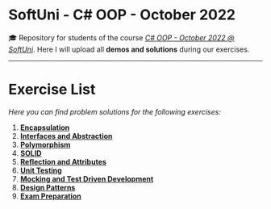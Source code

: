 # SoftUni - C# OOP - October 2022
🎓 Repository for students of the course [*C# OOP - October 2022 @ SoftUni*](https://softuni.bg/trainings/3843/csharp-oop-october-2022). Here I will upload all **demos and solutions** during our exercises.
***
# Exercise List
*Here you can find problem solutions for the following exercises:*
1. [**Encapsulation**](https://github.com/KrIsKa7a/CSharpOOP-October2022/tree/main/E01.%20Encapsulation)
2. [**Interfaces and Abstraction**](https://github.com/KrIsKa7a/CSharpOOP-October2022/tree/main/E02.%20Interfaces%20and%20Abstraction)
3. [**Polymorphism**](https://github.com/KrIsKa7a/CSharpOOP-October2022/tree/main/E03.%20Polymorphism)
4. [**SOLID**](https://github.com/KrIsKa7a/CSharpOOP-October2022/tree/main/E04.%20SOLID)
5. [**Reflection and Attributes**](https://github.com/KrIsKa7a/CSharpOOP-October2022/tree/main/E05.%20Reflection%20and%20Attributes)
6. [**Unit Testing**](https://github.com/KrIsKa7a/CSharpOOP-October2022/tree/main/E06.%20Unit%20Testing)
7. [**Mocking and Test Driven Development**](https://github.com/KrIsKa7a/CSharpOOP-October2022/tree/main/E07.%20Mocking%20and%20Test%20Driven%20Development)
8. [**Design Patterns**](https://github.com/KrIsKa7a/CSharpOOP-October2022/tree/main/E08.%20Design%20Patterns)
9. [**Exam Preparation**](https://github.com/KrIsKa7a/CSharpOOP-October2022/tree/main/E09.%20Exam%20Preparation)
